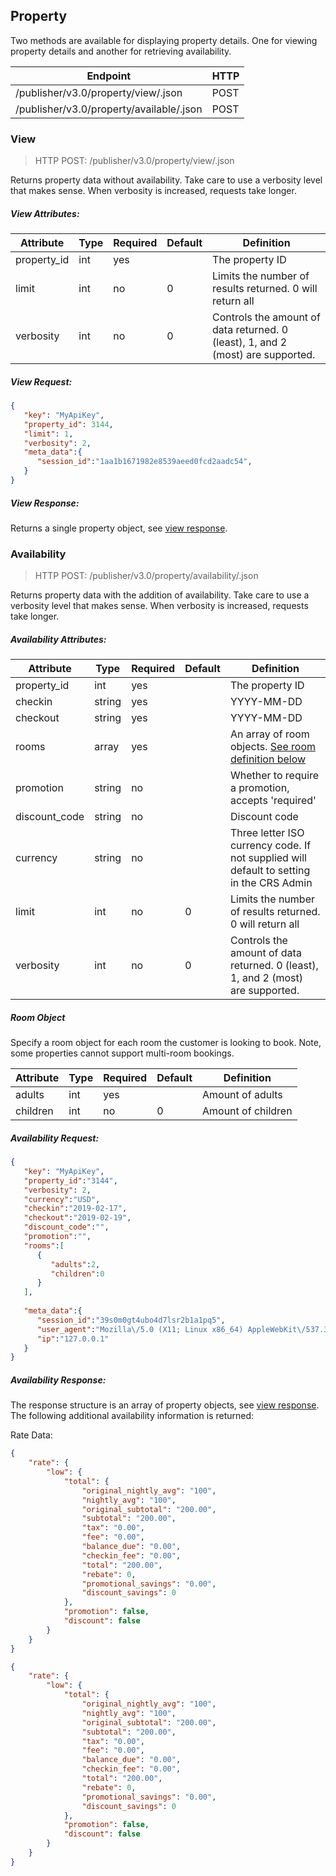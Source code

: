 ## Property

Two methods are available for displaying property details. One for 
viewing property details and another for retrieving availability.

| Endpoint | HTTP |
| ------------- | ------------- |
| /publisher/v3.0/property/view/.json  | POST  |
| /publisher/v3.0/property/available/.json  | POST  |

### View

> HTTP POST: /publisher/v3.0/property/view/.json

Returns property data without availability. Take care to use a verbosity level that makes 
sense. When verbosity is increased, requests take longer.

##### View Attributes:

| Attribute | Type | Required | Default | Definition |
| ------------- | ------------- | ------------- | ------------- | ------------- |
| property_id  | int | yes |  | The property ID |
| limit  | int | no | 0 | Limits the number of results returned. 0 will return all  |
| verbosity | int | no  | 0 | Controls the amount of data returned. 0 (least), 1, and 2 (most) are supported.  |

##### View Request:

```json
{
   "key": "MyApiKey",
   "property_id": 3144,
   "limit": 1,
   "verbosity": 2,
   "meta_data":{
      "session_id":"1aa1b1671982e8539aeed0fcd2aadc54",
   }
}
```

##### View Response:

Returns a single property object, see [view response](properties.md#view-response).

### Availability

> HTTP POST: /publisher/v3.0/property/availability/.json

Returns property data with the addition of availability. Take care to use a verbosity level 
that makes sense. When verbosity is increased, requests take longer.

##### Availability Attributes:

| Attribute | Type | Required | Default | Definition |
| ------------- | ------------- | ------------- | ------------- | ------------- |
| property_id  | int | yes |  | The property ID  |
| checkin  | string | yes |  | YYYY-MM-DD  |
| checkout  | string | yes |  | YYYY-MM-DD  |
| rooms  | array | yes |  | An array of room objects. [See room definition below](#room-definition)  |
| promotion | string | no |  | Whether to require a promotion, accepts 'required' |
| discount_code | string | no |  | Discount code |
| currency  | string | no |  |  Three letter ISO currency code. If not supplied will default to setting in the CRS Admin |
| limit  | int | no | 0 | Limits the number of results returned. 0 will return all  |
| verbosity | int | no  | 0 | Controls the amount of data returned. 0 (least), 1, and 2 (most) are supported.  |

##### Room Object

Specify a room object for each room the customer is looking to book. Note, some properties 
cannot support multi-room bookings.

| Attribute | Type | Required | Default | Definition |
| ------------- | ------------- | ------------- | ------------- | ------------- |
| adults  | int | yes |  | Amount of adults  |
| children  | int | no | 0 | Amount of children  |


##### Availability Request:

```json
{
   "key": "MyApiKey",
   "property_id":"3144",
   "verbosity": 2,
   "currency":"USD",
   "checkin":"2019-02-17",
   "checkout":"2019-02-19",
   "discount_code":"",
   "promotion":"",
   "rooms":[
      {
         "adults":2,
         "children":0
      }
   ],
   
   "meta_data":{
      "session_id":"39s0m0gt4ubo4d7lsr2b1a1pq5",
      "user_agent":"Mozilla\/5.0 (X11; Linux x86_64) AppleWebKit\/537.36 (KHTML, like Gecko) Chrome\/68.0.3440.106 Safari\/537.36",
      "ip":"127.0.0.1"
   }
}
```

##### Availability Response:

The response structure is an array of property objects, see [view response](properties.md#view-response). 
The following additional availability information is returned:

Rate Data:

```json
{
    "rate": {
        "low": {
            "total": {
                "original_nightly_avg": "100",
                "nightly_avg": "100",
                "original_subtotal": "200.00",
                "subtotal": "200.00",
                "tax": "0.00",
                "fee": "0.00",
                "balance_due": "0.00",
                "checkin_fee": "0.00",
                "total": "200.00",
                "rebate": 0,
                "promotional_savings": "0.00",
                "discount_savings": 0
            },
            "promotion": false,
            "discount": false
        }
    }
}
```

```json
{
    "rate": {
        "low": {
            "total": {
                "original_nightly_avg": "100",
                "nightly_avg": "100",
                "original_subtotal": "200.00",
                "subtotal": "200.00",
                "tax": "0.00",
                "fee": "0.00",
                "balance_due": "0.00",
                "checkin_fee": "0.00",
                "total": "200.00",
                "rebate": 0,
                "promotional_savings": "0.00",
                "discount_savings": 0
            },
            "promotion": false,
            "discount": false
        }
    }
}
```